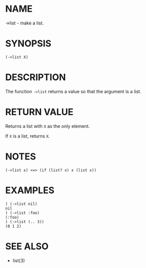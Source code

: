 # NAME
->list - make a list.

# SYNOPSIS

    (->list X)

# DESCRIPTION
The function `->list` returns a value so that the argument is a list.

# RETURN VALUE
Returns a list with `X` as the only element.

If `X` is a list, returns `X`.

# NOTES

    (->list x) <=> (if (list? x) x (list x))

# EXAMPLES

    ) (->list nil)
    nil
    ) (->list :foo)
    (:foo)
    ) (->list (.. 3))
    (0 1 2)

# SEE ALSO
- list(3)
